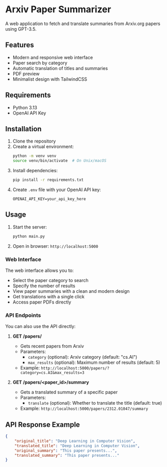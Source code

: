 # Arxiv Paper Summarizer

A web application to fetch and translate summaries from Arxiv.org papers using GPT-3.5.

## Features

- Modern and responsive web interface
- Paper search by category
- Automatic translation of titles and summaries
- PDF preview
- Minimalist design with TailwindCSS

## Requirements

- Python 3.13
- OpenAI API Key

## Installation

1. Clone the repository
2. Create a virtual environment:
   ```bash
   python -m venv venv
   source venv/bin/activate  # On Unix/macOS
   ```
3. Install dependencies:
   ```bash
   pip install -r requirements.txt
   ```
4. Create `.env` file with your OpenAI API key:
   ```
   OPENAI_API_KEY=your_api_key_here
   ```

## Usage

1. Start the server:
   ```bash
   python main.py
   ```
2. Open in browser: `http://localhost:5000`

### Web Interface

The web interface allows you to:
- Select the paper category to search
- Specify the number of results
- View paper summaries with a clean and modern design
- Get translations with a single click
- Access paper PDFs directly

### API Endpoints

You can also use the API directly:

1. **GET /papers/**
   - Gets recent papers from Arxiv
   - Parameters:
     - `category` (optional): Arxiv category (default: "cs.AI")
     - `max_results` (optional): Maximum number of results (default: 5)
   - Example: `http://localhost:5000/papers/?category=cs.AI&max_results=3`

2. **GET /papers/<paper_id>/summary**
   - Gets a translated summary of a specific paper
   - Parameters:
     - `translate` (optional): Whether to translate the title (default: true)
   - Example: `http://localhost:5000/papers/2312.01047/summary`

## API Response Example

```json
{
    "original_title": "Deep Learning in Computer Vision",
    "translated_title": "Deep Learning in Computer Vision",
    "original_summary": "This paper presents...",
    "translated_summary": "This paper presents..."
}
